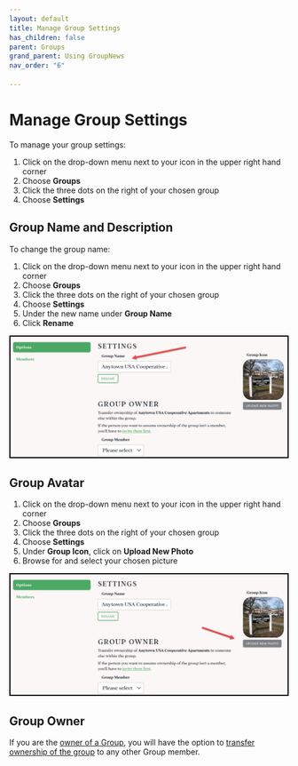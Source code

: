 ```yaml
---
layout: default
title: Manage Group Settings
has_children: false
parent: Groups
grand_parent: Using GroupNews
nav_order: "6"

---
```

# Manage Group Settings

To manage your group settings:

1. Click on the drop-down menu next to your icon in the upper right hand corner
2. Choose **Groups**
3. Click the three dots on the right of your chosen group
4. Choose **Settings**

## Group Name and Description

To change the group name:

1. Click on the drop-down menu next to your icon in the upper right hand corner
2. Choose **Groups**
3. Click the three dots on the right of your chosen group
4. Choose **Settings**
5. Under the new name under **Group Name**
6. Click **Rename**

![](/assets/images/change-group-name.jpg)

## Group Avatar

1. Click on the drop-down menu next to your icon in the upper right hand corner
2. Choose **Groups**
3. Click the three dots on the right of your chosen group
4. Choose **Settings**
5. Under **Group Icon**, click on **Upload New Photo**
6. Browse for and select your chosen picture

![](/assets/images/change-group-icon.jpg)

## Group Owner

If you are the [owner of a Group](/getting-started/roles-permissions/#group-owner), you will have the option to [transfer ownership of the group](/using-groupnews/groups/transfer-ownership) to any other Group member.